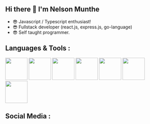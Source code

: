 ## Hi there 👋 I'm Nelson Munthe

- 😎 Javascript /  Typescript enthusiast!
- 😎 Fullstack developer (react.js, express.js, go-language) 
- 😎 Self taught programmer.

## Languages & Tools :
<div>
  <img src="https://raw.githubusercontent.com/danielcranney/readme-generator/main/public/icons/skills/typescript-colored.svg" width="70"/>
  <img src="https://raw.githubusercontent.com/danielcranney/readme-generator/main/public/icons/skills/javascript-colored.svg" width="70"/>
  <img src="https://raw.githubusercontent.com/danielcranney/readme-generator/main/public/icons/skills/react-colored.svg" width="70"/>
  <img src="https://raw.githubusercontent.com/danielcranney/readme-generator/main/public/icons/skills/nodejs-colored.svg" width="70"/>
  <img src="https://raw.githubusercontent.com/danielcranney/readme-generator/main/public/icons/skills/mysql-colored.svg" width="70"/>
  <img src="https://raw.githubusercontent.com/danielcranney/readme-generator/main/public/icons/skills/postgresql-colored.svg" width="70"/>
  <img src="https://djeqr6to3dedg.cloudfront.net/repo-logos/library/golang/live/logo-1720462202904.png" width="70"/>
</div>

## Social Media :


<!--
**nelsonmunthe/nelsonmunthe** is a ✨ _special_ ✨ repository because its `README.md` (this file) appears on your GitHub profile.

Here are some ideas to get you started:

- 🔭 I’m currently working on ...
- 🌱 I’m currently learning ...
- 👯 I’m looking to collaborate on ...
- 🤔 I’m looking for help with ...
- 💬 Ask me about ...
- 📫 How to reach me: ...
- 😄 Pronouns: ...
- ⚡ Fun fact: ...
-->
